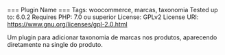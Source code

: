 === Plugin Name ===
Tags: woocommerce, marcas, taxonomia
Tested up to: 6.0.2
Requires PHP: 7.0 ou superior
License: GPLv2
License URI: https://www.gnu.org/licenses/gpl-2.0.html

Um plugin para adicionar taxonomia de marcas nos produtos, aparecendo diretamente na single do produto.